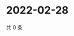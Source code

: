 # 2022-02-28

共 0 条

<!-- BEGIN WEIBO -->
<!-- 最后更新时间 Mon Feb 28 2022 07:11:59 GMT+0800 (China Standard Time) -->

<!-- END WEIBO -->
